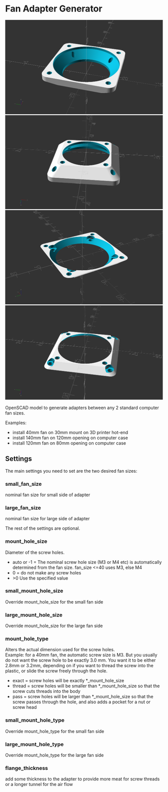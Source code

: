 # Fan Adapter Generator


![](fan_adapter_lgup.png)
![](fan_adapter_smup.png)
![](fan_adapter_lgup_2.png)
![](fan_adapter_smup_2.png)

<!-- STL's for printing are in [releases](../../releases)  -->
<!-- [thingiverse](https://www.thingiverse.com/thing:_____) -->

OpenSCAD model to generate adapters between any 2 standard computer fan sizes.

Examples:  
* install 40mm fan on 30mm mount on 3D printer hot-end
* install 140mm fan on 120mm opening on computer case
* install 120mm fan on 80mm opening on computer case

## Settings

The main settings you need to set are the two desired fan sizes:  
### small_fan_size  
nominal fan size for small side of adapter  
### large_fan_size  
nominal fan size for large side of adapter  

The rest of the settings are optional.

### mount_hole_size  
Diameter of the screw holes.  
* auto or -1 = The nominal screw hole size (M3 or M4 etc) is automatically determined from the fan size. fan_size <=40 uses M3, else M4  
* 0 = do not make any screw holes  
* \>0 Use the specified value  

### small_mount_hole_size  
Override mount_hole_size for the small fan side

### large_mount_hole_size  
Override mount_hole_size for the large fan side

### mount_hole_type  
Alters the actual dimension used for the screw holes.  
Example: for a 40mm fan, the automatic screw size is M3. But you usually do not want the screw hole to be exactly 3.0 mm. You want it to be either 2.8mm or 3.2mm, depending on if you want to thread the screw into the plastic, or slide the screw freely through the hole.  
* exact = screw holes will be exactly \*_mount_hole_size  
* thread = screw holes will be smaller than \*_mount_hole_size so that the screw cuts threads into the body  
* pass = screw holes will be larger than \*_mount_hole_size so that the screw passes through the hole, and also adds a pocket for a nut or screw head

### small_mount_hole_type  
Override mount_hole_type for the small fan side

### large_mount_hole_type  
Override mount_hole_type for the large fan side

### flange_thickness  
add some thickness to the adapter to provide more meat for screw threads or a longer tunnel for the air flow


